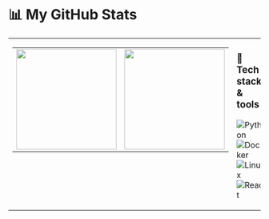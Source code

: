# 📊 My GitHub Stats

<table>
<tr>
<td valign="top" width="60%">

<!-- Side-by-side cards -->
<table>
<tr>
<td>

<!-- Stats card -->
<img src="https://github-readme-stats.vercel.app/api?username=anuraghazra&show_icons=true&rank_icon=github&hide_rank=true&custom_title=GitHub%20Stats&title_color=87CEEB&icon_color=87CEEB&text_color=87CEEB&bg_color=0,0d1117,001F3F&border_color=87CEEB&border_radius=10" height="200" />

</td>
<td>

<!-- Top langs card (compact layout) -->
<img src="https://github-readme-stats.vercel.app/api/top-langs/?username=anuraghazra&layout=compact&title_color=87CEEB&text_color=87CEEB&bg_color=0,0d1117,001F3F&border_color=87CEEB&border_radius=10" height="200" />

</td>
</tr>
</table>

</td>
<td valign="top" width="40%">

### 🚀 Tech stack & tools
![Python](https://img.shields.io/badge/Python-87CEEB?style=for-the-badge&logo=python&logoColor=white)  
![Docker](https://img.shields.io/badge/Docker-87CEEB?style=for-the-badge&logo=docker&logoColor=white)  
![Linux](https://img.shields.io/badge/Linux-87CEEB?style=for-the-badge&logo=linux&logoColor=black)  
![React](https://img.shields.io/badge/React-87CEEB?style=for-the-badge&logo=react&logoColor=black)

</td>
</tr>
</table>
